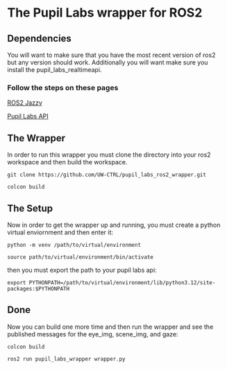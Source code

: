 # The Pupil Labs wrapper for ROS2

## Dependencies
You will want to make sure that you have the most recent version of ros2 but any version should work. Additionally you will want make sure you install the pupil_labs_realtimeapi.

### Follow the steps on these pages 
[ROS2 Jazzy](https://docs.ros.org/en/jazzy/Installation.html)

[Pupil Labs API](https://docs.pupil-labs.com/neon/real-time-api/tutorials/)
## The Wrapper
In order to run this wrapper you must clone the directory into your ros2 workspace and then build the workspace. 

```git clone https://github.com/UW-CTRL/pupil_labs_ros2_wrapper.git```

```colcon build```

## The Setup 
Now in order to get the wrapper up and running, you must create a python virtual enviornment and then enter it:

```python -m venv /path/to/virtual/environment```

```source path/to/virtual/environment/bin/activate```

then you must export the path to your pupil labs api:

```export PYTHONPATH=/path/to/virtual/environment/lib/python3.12/site-packages:$PYTHONPATH```
## Done 

Now you can build one more time and then run the wrapper and see the published messages for the eye_img, scene_img, and gaze:

```colcon build```

```ros2 run pupil_labs_wrapper wrapper.py```


